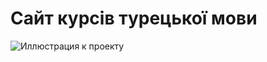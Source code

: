 # Сайт курсів турецької мови
![Иллюстрация к проекту](https://github.com/conquerCodeGit/designer_portfolio/blob/main/preview.jpg)
